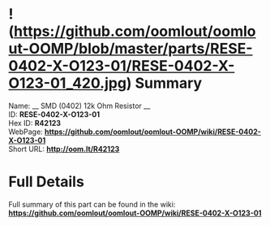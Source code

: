 
!(https://github.com/oomlout/oomlout-OOMP/blob/master/parts/RESE-0402-X-O123-01/RESE-0402-X-O123-01_420.jpg)
Summary
=================
  
Name: __ SMD (0402) 12k Ohm Resistor __    
ID: __RESE-0402-X-O123-01__   
Hex ID: __R42123__   
WebPage: __https://github.com/oomlout/oomlout-OOMP/wiki/RESE-0402-X-O123-01__   
Short URL: __http://oom.lt/R42123__   

Full Details
==========================
Full summary of this part can be found in the wiki:   
__https://github.com/oomlout/oomlout-OOMP/wiki/RESE-0402-X-O123-01__    

